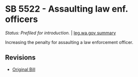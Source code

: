 # SB 5522 - Assaulting law enf. officers
*Status: Prefiled for introduction.* | [leg.wa.gov summary](https://app.leg.wa.gov/billsummary?BillNumber=5522&Year=2021)

Increasing the penalty for assaulting a law enforcement officer.

## Revisions
* [Original Bill](1/)